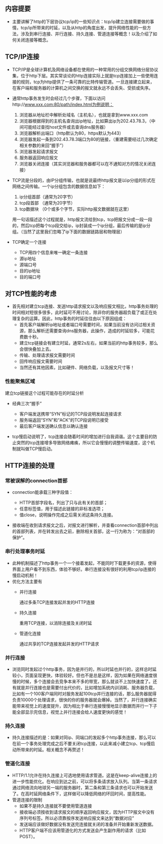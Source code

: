 ## 内容提要
- 主要讲解了http的下层协议tcp/ip的一些知识点：tcp/ip建立连接需要做的事情，tcp/ip所带来的时延，以及从http的角度出发，提升网络性能的一些方法，涉及到串行连接、并行连接、持久连接、管道连接等概念！以及介绍了如何关闭连接等概念。

## TCP/IP连接

- TCP/IP是全球计算机及网络设备都在使用的一种常用的分组交换网络分层协议集，位于http下层。其实常谈论的http连接实际上就是tcp连接加上一些使用连接的规则，tcp为http提供了一条可靠的比特传输管道。一旦连接建立起来，在客户端和服务器的计算机之间交换的报文就永远不会丢失、受损或失序。
- 通常http事务发生时会经过几个步骤，下面以访问http://www.xxx.com:80/path/index.html为例说明：
  1. 浏览器从地址栏中解析处域名（主机名），也就是拿到www.xxx.com
  2. 浏览器根据得到的主机名查询出ip地址，比如算出ip为202.43.78.3，（中间可能经过查找host文件或去查询dns服务器）
  3. 浏览器解析出端口（http默认为80，https默认为443）
  4. 浏览器发起一条到202.43.78.3端口为80的链接，（重建需要经过几次确定相关参数的来回“握手”）
  5. 浏览器发起请求报文
  6. 服务器返回响应报文
  7. 浏览器关闭连接（其实浏览器和服务器都可以在不通知对方的情况关闭连接）
- TCP流是分段的，由IP分组传输，也就是说最终http报文是以ip分组的形式在网络之间传输。一个ip分组包含的数据信息如下：
  1. ip分组首部（通常为20字节）
	2. tcp段首部 （通常为20字节）
	3. tcp数据块 （0个或多个字节，实际http报文数据就在这里）

	用一句话描述这个过程就是，http报文流给到tcp，tcp把报文分成一段一段的，然后tcp把每个tcp段交给ip，ip封装成一个ip分组，最后传输的是ip分组。（当然了这里我们忽略了ip下面的数据链路层和物理层）

- TCP确定一个连接
	- TCP用四个信息来唯一确定一条连接
  	- 源ip地址
  	- 源端口号
  	- 目的ip地址
  	- 目的端口号

## 对TCP性能的考虑

- 首先相对建立tcp连接、发送http请求报文以及响应报文相比，http事务处理的时间相对短很多很多，此时延可不用讨论，除非你的服务器超负载了或正在处理复杂的运算。因此，http事务的时延往往由以下原因组成：
  - 首先客户端解析ip地址或者端口号需要时间，如果当前没有访问过相关资源，那么解析还需要查询dns服务器，此操作，造成的时延较多，可能花费数十秒。
  - 建立tcp链接会有建立时延，通常2s左右，如果当前的http事务较多，那么会很快叠加上去。
  - 传输、处理请求报文需要时间
  - 回传响应报文需要时间
  - 当然还有其他因素，比如硬件、网络负载，以及报文尺寸等！

### 性能聚焦区域

建立tcp链接这个过程可能存在的时延分析
- 经典三次“握手”
  - 客户端发送携带“SYN”标记的TCP段说明发起连接请求
  - 服务端返回“SYN”和“ACK”的TCP段说明已接受
  - 最后客户端发送确认信息以确认连接

- tcp慢启动说明了，tcp连接会随着时间的增加进行自我调谐。这个主要目的防止突然的tcp连接增多导致网络瘫痪，所以它会慢慢的调整传输速度，这个机制就叫做TCP慢启动。

## HTTP连接的处理
### 常被误解的connection首部
- connection能承载三种字段值：
  - HTTP首部字段名，列出了只与此有关的首部；
  - 任意标签值，用于描述此链接的非标准选项；
  - 值close，说明操作完成之后需关闭这条持久连接。

- 接收端在收到请求报文之后，对报文进行解析，并查看connection首部中列出的首部列表，并在转发出去之前，删除相关首部，这一行为称为：“对首部的保护”。

### 串行处理事务时延
- 此种机制描述了http事务一个一个接着发起，不能同时下载更多的资源，使得界面上用户看不到东西，体验不够好。串行连接没有很好的利用tcp/ip连接的慢启动机制！
- 优化方法主要有
  - 并行连接

    通过多条TCP连接发起并发的HTTP连接

  - 持久连接

    重用TCP连接，以消除连接及关闭时延

  - 管道化连接

    通过共享的TCP连接发起并发的HTTP请求
### 并行连接
- 浏览同时发起过个http事务，因为是并行的，所以时延也并行的，这样总时延较小，页面呈现更快，体验较好。但也不是总是这样，因为如果在网络速度很慢的时候，多个连接会去竞争本来不多的带宽，那么就谈不上加快速度了。还有就是并行连接也是需要付出代价的，比如增加系统内训消耗、服务器负载，比如有一个100客户端同时对服务发起100tcp并行连接的话，那么服务器就得负责10000个处理请求，很快的你的服务器就会爆掉。当然了，并行连接确实能带来视觉上的速度提升，因为相比于串行连接慢慢地显示数据而并行一下子能全部显示完信息，视觉上并行连接会给人速度更快的感觉！
### 持久连接
- 持久连接描述的是：如果对同ip、同端口的发起多个http事务连接，那么可以在前一个事务处理完成之后不要关闭tcp连接，以此来减小建立tcp、tcp慢启动所带来的时延。相关概念不再赘述！
### 管道化连接
- HTTP/1.1允许在持久连接上可选地使用请求管道。这是在keep-alive连接上的进一步性能优化。在响应到达之前，可以将多条请求放入队列。当第一条请求通过网络流向地球另一端的服务器时，第二条和第三条请求也可以开始发送了。在高时延网络条件下，这样做可以降低网络的环回时间，提高性能。
- 管道连接的限制
  - 如果不是持久连接就不要使用管道连接
  - 接收端必须按收到请求报文的顺序返回响应报文，因为HTTP报文中没有序列号标签。所以必须靠按序发送响应报文来达到“数据对应”
  - 发送端应该做好数据没有发送完连接就关闭的准备并开始重新发送数据。
  - HTTP客户端不应该用管道化的方式发送会产生副作用的请求（比如POST）。